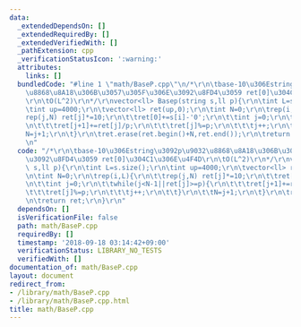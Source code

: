 ```yaml
---
data:
  _extendedDependsOn: []
  _extendedRequiredBy: []
  _extendedVerifiedWith: []
  _pathExtension: cpp
  _verificationStatusIcon: ':warning:'
  attributes:
    links: []
  bundledCode: "#line 1 \"math/BaseP.cpp\"\n/*\r\n\tbase-10\u306Estring\u3092p\u9032\
    \u8868\u8A18\u306B\u3057\u305F\u306E\u3092\u8FD4\u3059 ret[0]\u304C1\u306E\u4F4D\
    \r\n\tO(L^2)\r\n*/\r\nvector<ll> Basep(string s,ll p){\r\n\tint L=s.size();\r\n\
    \tint up=4000;\r\n\tvector<ll> ret(up,0);\r\n\tint N=0;\r\n\trep(i,L){\r\n\t\t\
    rep(j,N) ret[j]*=10;\r\n\t\tret[0]+=s[i]-'0';\r\n\t\tint j=0;\r\n\t\twhile(j<N-1||ret[j]>=p){\r\
    \n\t\t\tret[j+1]+=ret[j]/p;\r\n\t\t\tret[j]%=p;\r\n\t\t\tj++;\r\n\t\t}\r\n\t\t\
    N=j+1;\r\n\t}\r\n\tret.erase(ret.begin()+N,ret.end());\r\n\treturn ret;\r\n}\r\
    \n"
  code: "/*\r\n\tbase-10\u306Estring\u3092p\u9032\u8868\u8A18\u306B\u3057\u305F\u306E\
    \u3092\u8FD4\u3059 ret[0]\u304C1\u306E\u4F4D\r\n\tO(L^2)\r\n*/\r\nvector<ll> Basep(string\
    \ s,ll p){\r\n\tint L=s.size();\r\n\tint up=4000;\r\n\tvector<ll> ret(up,0);\r\
    \n\tint N=0;\r\n\trep(i,L){\r\n\t\trep(j,N) ret[j]*=10;\r\n\t\tret[0]+=s[i]-'0';\r\
    \n\t\tint j=0;\r\n\t\twhile(j<N-1||ret[j]>=p){\r\n\t\t\tret[j+1]+=ret[j]/p;\r\n\
    \t\t\tret[j]%=p;\r\n\t\t\tj++;\r\n\t\t}\r\n\t\tN=j+1;\r\n\t}\r\n\tret.erase(ret.begin()+N,ret.end());\r\
    \n\treturn ret;\r\n}\r\n"
  dependsOn: []
  isVerificationFile: false
  path: math/BaseP.cpp
  requiredBy: []
  timestamp: '2018-09-18 03:14:42+09:00'
  verificationStatus: LIBRARY_NO_TESTS
  verifiedWith: []
documentation_of: math/BaseP.cpp
layout: document
redirect_from:
- /library/math/BaseP.cpp
- /library/math/BaseP.cpp.html
title: math/BaseP.cpp
---
```

